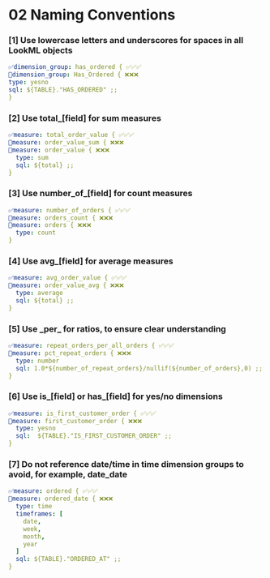# 02 Naming Conventions




### [1] Use lowercase letters and underscores for spaces in all LookML objects

```yaml
✅dimension_group: has_ordered { ✅✅✅
🙅dimension_group: Has_Ordered { ❌❌❌
type: yesno
sql: ${TABLE}."HAS_ORDERED" ;;
}
```


### [2] Use **total_[field]** for sum measures

```yaml
✅measure: total_order_value { ✅✅✅
🙅measure: order_value_sum { ❌❌❌
🙅measure: order_value { ❌❌❌
  type: sum
  sql: ${total} ;;
}
```


### [3] Use **number_of_[field]** for count measures

```yaml
✅measure: number_of_orders { ✅✅✅
🙅measure: orders_count { ❌❌❌
🙅measure: orders { ❌❌❌
  type: count
}
```


### [4] Use **avg_[field]** for average measures

```yaml
✅measure: avg_order_value { ✅✅✅
🙅measure: order_value_avg { ❌❌❌
  type: average
  sql: ${total} ;;
}
```


### [5] Use **\_per\_** for ratios, to ensure clear understanding

```yaml
✅measure: repeat_orders_per_all_orders { ✅✅✅
🙅measure: pct_repeat_orders { ❌❌❌
  type: number
  sql: 1.0*${number_of_repeat_orders}/nullif(${number_of_orders},0) ;;
}
```


### [6] Use **is_[field]** or **has_[field]** for yes/no dimensions

```yaml
✅measure: is_first_customer_order { ✅✅✅
🙅measure: first_customer_order { ❌❌❌
  type: yesno
  sql:  ${TABLE}."IS_FIRST_CUSTOMER_ORDER" ;;
}
```


### [7] **Do not reference date/time in time dimension groups** to avoid, for example, date_date

```yaml
✅measure: ordered { ✅✅✅
🙅measure: ordered_date { ❌❌❌
  type: time
  timeframes: [
    date,
    week,
    month,
    year
  ]
  sql: ${TABLE}."ORDERED_AT" ;;
}
```
